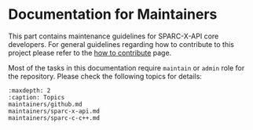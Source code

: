# Documentation for Maintainers

This part contains maintenance guidelines for SPARC-X-API core
developers. For general guidelines regarding how to contribute to this
project please refer to the [how to contribute](contribute.md) page.

Most of the tasks in this documentation require `maintain` or `admin`
role for the repository. Please check the following topics for details:

```{toctree}
:maxdepth: 2
:caption: Topics
maintainers/github.md
maintainers/sparc-x-api.md
maintainers/sparc-c-c++.md
```
